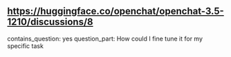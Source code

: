 ## https://huggingface.co/openchat/openchat-3.5-1210/discussions/8

contains_question: yes
question_part: How could I fine tune it for my specific task